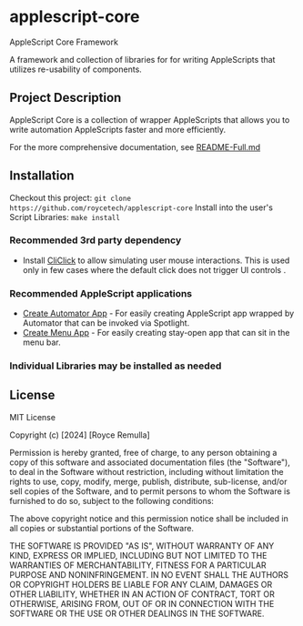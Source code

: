 # applescript-core

AppleScript Core Framework

A framework and collection of libraries for for writing AppleScripts that utilizes re-usability of components.


## Project Description

AppleScript Core is a collection of wrapper AppleScripts that allows you to write automation AppleScripts faster and more efficiently.

For the more comprehensive documentation, see [README-Full.md](./README-full.md)


## Installation

Checkout this project: `git clone https://github.com/roycetech/applescript-core`
Install into the user's Script Libraries: `make install`

### Recommended 3rd party dependency

*   Install [CliClick](https://github.com/BlueM/cliclick) to allow simulating user mouse interactions.  This is used only in few cases where the default click does not
trigger UI controls .

### Recommended AppleScript applications
*   [Create Automator App](apps/User/Create%20Automator%20App.applescript) - For easily creating AppleScript app wrapped by Automator that can be invoked via Spotlight.
*   [Create Menu App](apps/User/Create%20Menu%20App.applescript) - For easily creating stay-open app that can sit in the menu bar.

### Individual Libraries may be installed as needed

## License

MIT License

Copyright (c) [2024] [Royce Remulla]

Permission is hereby granted, free of charge, to any person obtaining a copy
of this software and associated documentation files (the "Software"), to deal
in the Software without restriction, including without limitation the rights
to use, copy, modify, merge, publish, distribute, sub-license, and/or sell
copies of the Software, and to permit persons to whom the Software is
furnished to do so, subject to the following conditions:

The above copyright notice and this permission notice shall be included in all
copies or substantial portions of the Software.

THE SOFTWARE IS PROVIDED "AS IS", WITHOUT WARRANTY OF ANY KIND, EXPRESS OR
IMPLIED, INCLUDING BUT NOT LIMITED TO THE WARRANTIES OF MERCHANTABILITY,
FITNESS FOR A PARTICULAR PURPOSE AND NONINFRINGEMENT. IN NO EVENT SHALL THE
AUTHORS OR COPYRIGHT HOLDERS BE LIABLE FOR ANY CLAIM, DAMAGES OR OTHER
LIABILITY, WHETHER IN AN ACTION OF CONTRACT, TORT OR OTHERWISE, ARISING FROM,
OUT OF OR IN CONNECTION WITH THE SOFTWARE OR THE USE OR OTHER DEALINGS IN THE
SOFTWARE.
